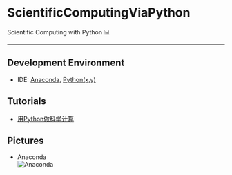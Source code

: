 # ScientificComputingViaPython
Scientific Computing with Python :bar_chart:  

------

## Development Environment
* IDE: [Anaconda](https://www.continuum.io/), [Python(x,y)](http://python-xy.github.io/)

## Tutorials
* [用Python做科学计算](http://old.sebug.net/paper/books/scipydoc/index.html)

## Pictures
* Anaconda   
![Anaconda](http://ofr08plvj.bkt.clouddn.com/anaconda.PNG)
